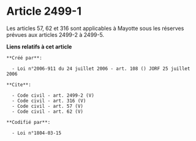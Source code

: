 # Article 2499-1

Les articles 57, 62 et 316 sont applicables à Mayotte sous les réserves prévues aux articles 2499-2 à 2499-5.

**Liens relatifs à cet article**

	**Créé par**:

	  - Loi n°2006-911 du 24 juillet 2006 - art. 108 () JORF 25 juillet 2006

	**Cite**:

	  - Code civil - art. 2499-2 (V)
	  - Code civil - art. 316 (V)
	  - Code civil - art. 57 (V)
	  - Code civil - art. 62 (V)

	**Codifié par**:

	  - Loi n°1804-03-15
